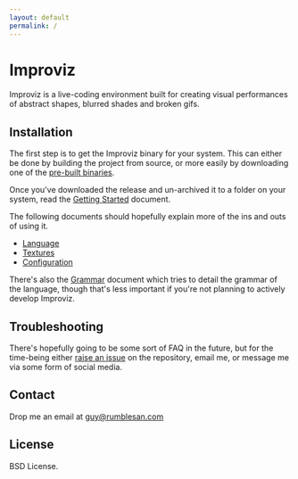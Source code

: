 ```yaml
---
layout: default
permalink: /
---
```


# Improviz

Improviz is a live-coding environment built for creating visual performances of abstract shapes, blurred shades and broken gifs.

## Installation

The first step is to get the Improviz binary for your system. This can either be done by building the project from source, or more easily by downloading one of the [pre-built binaries](https://github.com/rumblesan/improviz/releases).

Once you've downloaded the release and un-archived it to a folder on your system, read the [Getting Started](./getting-started.md) document.

The following documents should hopefully explain more of the ins and outs of using it.

* [Language](./language.md)
* [Textures](./textures.md)
* [Configuration](./configuration.md)

There's also the [Grammar](./grammar.md) document which tries to detail the grammar of the language, though that's less important if you're not planning to actively develop Improviz.

## Troubleshooting

There's hopefully going to be some sort of FAQ in the future, but for the time-being either [raise an issue](https://github.com/rumblesan/improviz/issues) on the repository, email me, or message me via some form of social media.

## Contact

Drop me an email at guy@rumblesan.com

## License

BSD License.

